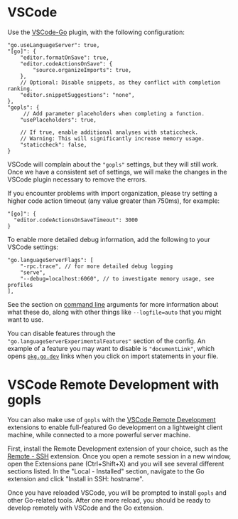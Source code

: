 # VSCode

Use the [VSCode-Go] plugin, with the following configuration:

```json5
"go.useLanguageServer": true,
"[go]": {
    "editor.formatOnSave": true,
    "editor.codeActionsOnSave": {
        "source.organizeImports": true,
    },
    // Optional: Disable snippets, as they conflict with completion ranking.
    "editor.snippetSuggestions": "none",
},
"gopls": {
     // Add parameter placeholders when completing a function.
    "usePlaceholders": true,

    // If true, enable additional analyses with staticcheck.
    // Warning: This will significantly increase memory usage.
    "staticcheck": false,
}
```

VSCode will complain about the `"gopls"` settings, but they will still work. Once we have a consistent set of settings, we will make the changes in the VSCode plugin necessary to remove the errors.

If you encounter problems with import organization, please try setting a higher code action timeout (any value greater than 750ms), for example:

```json5
"[go]": {
  "editor.codeActionsOnSaveTimeout": 3000
}
```

To enable more detailed debug information, add the following to your VSCode settings:

```json5
"go.languageServerFlags": [
    "-rpc.trace", // for more detailed debug logging
    "serve",
    "--debug=localhost:6060", // to investigate memory usage, see profiles
],
```

See the section on [command line](command-line.md) arguments for more information about what these do, along with other things like `--logfile=auto` that you might want to use.

You can disable features through the `"go.languageServerExperimentalFeatures"` section of the config. An example of a feature you may want to disable is `"documentLink"`, which opens [`pkg.go.dev`](https://pkg.go.dev) links when you click on import statements in your file.


[VSCode-Go]: https://github.com/microsoft/vscode-go

# VSCode Remote Development with gopls

You can also make use of `gopls` with the [VSCode Remote Development](https://code.visualstudio.com/docs/remote/remote-overview) extensions to enable full-featured Go development on a lightweight client machine, while connected to a more powerful server machine.

First, install the Remote Development extension of your choice, such as the [Remote - SSH](https://code.visualstudio.com/docs/remote/ssh) extension. Once you open a remote session in a new window, open the Extensions pane (Ctrl+Shift+X) and you will see several different sections listed. In the "Local - Installed" section, navigate to the Go extension and click "Install in SSH: hostname".

Once you have reloaded VSCode, you will be prompted to install `gopls` and other Go-related tools. After one more reload, you should be ready to develop remotely with VSCode and the Go extension.
